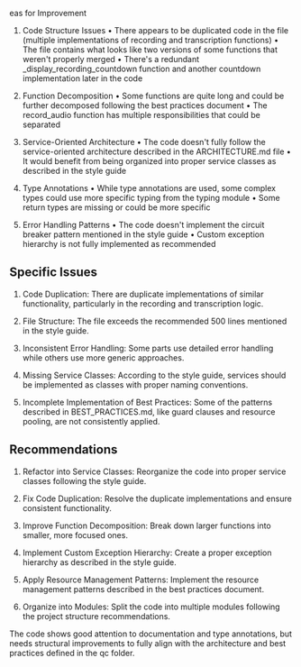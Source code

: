 eas for Improvement

1. Code Structure Issues
   • There appears to be duplicated code in the file (multiple implementations of recording and transcription functions)
   • The file contains what looks like two versions of some functions that weren't properly merged
   • There's a redundant _display_recording_countdown function and another countdown implementation later in the code

2. Function Decomposition
   • Some functions are quite long and could be further decomposed following the best practices document
   • The record_audio function has multiple responsibilities that could be separated

3. Service-Oriented Architecture
   • The code doesn't fully follow the service-oriented architecture described in the ARCHITECTURE.md file
   • It would benefit from being organized into proper service classes as described in the style guide

4. Type Annotations
   • While type annotations are used, some complex types could use more specific typing from the typing module
   • Some return types are missing or could be more specific

5. Error Handling Patterns
   • The code doesn't implement the circuit breaker pattern mentioned in the style guide
   • Custom exception hierarchy is not fully implemented as recommended

## Specific Issues

1. Code Duplication: There are duplicate implementations of similar functionality, particularly in the recording and transcription logic.

2. File Structure: The file exceeds the recommended 500 lines mentioned in the style guide.

3. Inconsistent Error Handling: Some parts use detailed error handling while others use more generic approaches.

4. Missing Service Classes: According to the style guide, services should be implemented as classes with proper naming conventions.

5. Incomplete Implementation of Best Practices: Some of the patterns described in BEST_PRACTICES.md, like guard clauses and resource pooling, are not consistently applied.

## Recommendations

1. Refactor into Service Classes: Reorganize the code into proper service classes following the style guide.

2. Fix Code Duplication: Resolve the duplicate implementations and ensure consistent functionality.

3. Improve Function Decomposition: Break down larger functions into smaller, more focused ones.

4. Implement Custom Exception Hierarchy: Create a proper exception hierarchy as described in the style guide.

5. Apply Resource Management Patterns: Implement the resource management patterns described in the best practices document.

6. Organize into Modules: Split the code into multiple modules following the project structure recommendations.

The code shows good attention to documentation and type annotations, but needs structural improvements to fully align with the architecture and best practices defined in the qc
folder.
